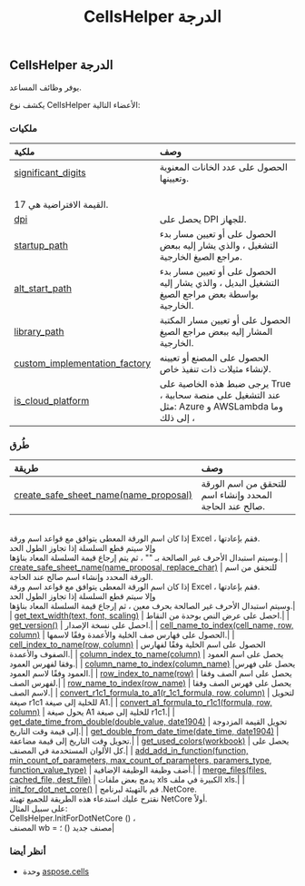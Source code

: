 ﻿---
title: CellsHelper الدرجة
second_title: Aspose.Cells for Python via .NET API المراجع
description:
type: docs
weight: 230
url: /ar/python-net/aspose.cells/cellshelper/
is_root: false
---
##  CellsHelper الدرجة
يوفر وظائف المساعد.



يكشف نوع CellsHelper الأعضاء التالية:

###  ملكيات
| ملكية| وصف|
| :- | :- |
| [significant_digits](/cells/ar/python-net/aspose.cells/cellshelper/significant_digits) | الحصول على عدد الخانات المعنوية وتعيينها.<br/> القيمة الافتراضية هي 17.|
| [dpi](/cells/ar/python-net/aspose.cells/cellshelper/dpi) | يحصل على DPI للجهاز.|
| [startup_path](/cells/ar/python-net/aspose.cells/cellshelper/startup_path) |الحصول على أو تعيين مسار بدء التشغيل ، والذي يشار إليه ببعض مراجع الصيغ الخارجية.|
| [alt_start_path](/cells/ar/python-net/aspose.cells/cellshelper/alt_start_path) | الحصول على أو تعيين مسار بدء التشغيل البديل ، والذي يشار إليه بواسطة بعض مراجع الصيغ الخارجية.|
| [library_path](/cells/ar/python-net/aspose.cells/cellshelper/library_path) | الحصول على أو تعيين مسار المكتبة المشار إليه ببعض مراجع الصيغ الخارجية.|
| [custom_implementation_factory](/cells/ar/python-net/aspose.cells/cellshelper/custom_implementation_factory) | الحصول على المصنع أو تعيينه لإنشاء مثيلات ذات تنفيذ خاص.|
| [is_cloud_platform](/cells/ar/python-net/aspose.cells/cellshelper/is_cloud_platform) | يرجى ضبط هذه الخاصية على True عند التشغيل على منصة سحابية ، مثل: Azure و AWSLambda وما إلى ذلك ،|


###  طُرق
| طريقة| وصف|
| :- | :- |
| [create_safe_sheet_name(name_proposal)](/cells/ar/python-net/aspose.cells/cellshelper/create_safe_sheet_name/#str) | للتحقق من اسم الورقة المحدد وإنشاء اسم صالح عند الحاجة.<br/>إذا كان اسم الورقة المعطى يتوافق مع قواعد اسم ورقة Excel ، فقم بإعادتها.<br/>وإلا سيتم قطع السلسلة إذا تجاوز الطول الحد<br/> وسيتم استبدال الأحرف غير الصالحة بـ "" ، ثم يتم إرجاع قيمة السلسلة المعاد بناؤها.|
| [create_safe_sheet_name(name_proposal, replace_char)](/cells/ar/python-net/aspose.cells/cellshelper/create_safe_sheet_name/#str-char) | للتحقق من اسم الورقة المحدد وإنشاء اسم صالح عند الحاجة.<br/>إذا كان اسم الورقة المعطى يتوافق مع قواعد اسم ورقة Excel ، فقم بإعادتها.<br/>وإلا سيتم قطع السلسلة إذا تجاوز الطول الحد<br/> وسيتم استبدال الأحرف غير الصالحة بحرف معين ، ثم إرجاع قيمة السلسلة المعاد بناؤها.|
| [get_text_width(text, font, scaling)](/cells/ar/python-net/aspose.cells/cellshelper/get_text_width/#str-Font-float) | احصل على عرض النص بوحدة من النقاط.|
| [get_version()](/cells/ar/python-net/aspose.cells/cellshelper/get_version/#) | احصل على نسخة الإصدار.|
| [cell_name_to_index(cell_name, row, column)](/cells/ar/python-net/aspose.cells/cellshelper/cell_name_to_index/#str-any-any) | الحصول على فهارس صف الخلية والأعمدة وفقًا لاسمها.|
| [cell_index_to_name(row, column)](/cells/ar/python-net/aspose.cells/cellshelper/cell_index_to_name/#int-int) | الحصول على اسم الخلية وفقًا لفهارس الصفوف والأعمدة.|
| [column_index_to_name(column)](/cells/ar/python-net/aspose.cells/cellshelper/column_index_to_name/#int) | يحصل على اسم العمود وفقا لفهرس العمود.|
| [column_name_to_index(column_name)](/cells/ar/python-net/aspose.cells/cellshelper/column_name_to_index/#str) |يحصل على فهرس العمود وفقًا لاسم العمود.|
| [row_index_to_name(row)](/cells/ar/python-net/aspose.cells/cellshelper/row_index_to_name/#int) | يحصل على اسم الصف وفقا لفهرس الصف.|
| [row_name_to_index(row_name)](/cells/ar/python-net/aspose.cells/cellshelper/row_name_to_index/#str) | يحصل على فهرس الصف وفقا لاسم الصف.|
| [convert_r1c1_formula_to_a1(r_1c1_formula, row, column)](/cells/ar/python-net/aspose.cells/cellshelper/convert_r1c1_formula_to_a1/#str-int-int) | لتحويل صيغة r1c1 للخلية إلى صيغة A1.|
| [convert_a1_formula_to_r1c1(formula, row, column)](/cells/ar/python-net/aspose.cells/cellshelper/convert_a1_formula_to_r1c1/#str-int-int) | يحول صيغة A1 للخلية إلى صيغة r1c1.|
| [get_date_time_from_double(double_value, date1904)](/cells/ar/python-net/aspose.cells/cellshelper/get_date_time_from_double/#float-bool) | تحويل القيمة المزدوجة إلى قيمة وقت التاريخ.|
| [get_double_from_date_time(date_time, date1904)](/cells/ar/python-net/aspose.cells/cellshelper/get_double_from_date_time/#DateTime-bool) | تحويل وقت التاريخ إلى قيمة مضاعفة.|
| [get_used_colors(workbook)](/cells/ar/python-net/aspose.cells/cellshelper/get_used_colors/#Workbook) | يحصل على كل الألوان المستخدمة في المصنف.|
| [add_add_in_function(function, min_count_of_parameters, max_count_of_parameters, paramers_type, function_value_type)](/cells/ar/python-net/aspose.cells/cellshelper/add_add_in_function/#str-int-int-list-ParameterType) | أضف وظيفة الوظيفة الإضافية.|
| [merge_files(files, cached_file, dest_file)](/cells/ar/python-net/aspose.cells/cellshelper/merge_files/#list-str-str) | يدمج بعض ملفات xls الكبيرة في ملف xls.|
| [init_for_dot_net_core()](/cells/ar/python-net/aspose.cells/cellshelper/init_for_dot_net_core/#) | قم بالتهيئة لبرنامج .NetCore.<br/> نقترح عليك استدعاء هذه الطريقة للجميع تهيئة NetCore أولاً.<br/>على سبيل المثال:<br/>CellsHelper.InitForDotNetCore () ،<br/> المصنف wb = مصنف جديد () ؛|



###  أنظر أيضا
* وحدة [aspose.cells](..)
